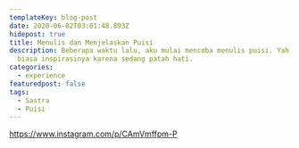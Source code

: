 ```yaml
---
templateKey: blog-post
date: 2020-06-02T03:01:48.893Z
hidepost: true
title: Menulis dan Menjelaskan Puisi
description: Beberapa waktu lalu, aku mulai mencoba menulis puisi. Yah, seperti
  biasa inspirasinya karena sedang patah hati.
categories:
  - experience
featuredpost: false
tags:
  - Sastra
  - Puisi
---
```

https://www.instagram.com/p/CAmVmffpm-P
